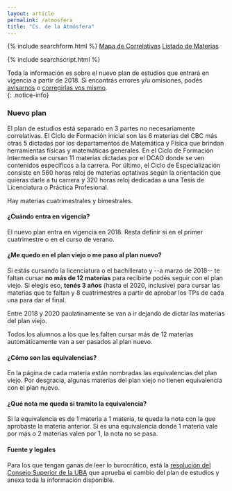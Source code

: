```yaml
---
layout: article
permalink: /atmosfera
title: "Cs. de la Atmósfera"
---
```


{% include searchform.html %} <a href="{{ site.url }}/mapa-at" class="btn">Mapa de Correlativas</a>
<a href="{{ site.url }}/materias-at" class="btn">Listado de Materias</a> 

{% include searchscript.html %}

Toda la información es sobre el nuevo plan de estudios que entrará en vigencia a partir de 2018. Si encontrás errores y/u omisiones, podés [avisarnos](mailto:codepalumnos.dcao@gmail.com) o [corregirlas vos mismo](https://github.com/alumnosdcao/alumnosdcao.github.io).  
{: .notice-info}

### Nuevo plan

El plan de estudios está separado en 3 partes no necesariamente correlativas. El Ciclo de Formación inicial son las 6 materias del CBC más otras 5 dictadas por los departamentos de Matemática y Física que brindan herramientas físicas y matemáticas generales. En el Ciclo de Formación Intermedia se cursan 11 materias dictadas por el DCAO donde se ven contenidos específicos a la carrera. Por último, el Ciclo de Especialización consiste en 560 horas reloj de materias optativas según la orientación que quieras darle a tu carrera y 320 horas reloj dedicadas a una Tesis de Licenciatura o Práctica Profesional.

Hay materias cuatrimestrales y bimestrales.

#### ¿Cuándo entra en vigencia?

El nuevo plan entra en vigencia en 2018. Resta definir si en el primer cuatrimestre o en el curso de verano.

#### ¿Me quedo en el plan viejo o me paso al plan nuevo?

Si estás cursando la licenciatura o el bachillerato y --a marzo de 2018-- te faltan cursar **no más de 12 materias** para recibirte podés seguir con el plan viejo. Si elegís eso, **tenés 3 años** (hasta el 2020, inclusive) para cursar las materias que te faltan y 8 cuatrimestres a partir de aprobar los TPs de cada una para dar el final.

Entre 2018 y 2020 paulatinamente se van a ir dejando de dictar las materias del plan viejo.

Todos los alumnos a los que les falten cursar más de 12 materias automáticamente van a ser pasados al plan nuevo.

#### ¿Cómo son las equivalencias?

En la página de cada materia están nombradas las equivalencias del plan viejo. Por desgracia, algunas materias del plan viejo no tienen equivalencia con el plan nuevo.

#### ¿Qué nota me queda si tramito la equivalencia?

Si la equivalencia es de 1 materia a 1 materia, te queda la nota con la que aprobaste la materia anterior. Si es una equivalencia donde 1 materia vale por más o 2 materias valen por 1, la nota no se pasa. 

#### Fuente y legales

Para los que tengan ganas de leer lo burocrático, está la [resolución del Consejo Superior de la UBA](archivos/2017-03-15_7038.pdf) que aprueba el cambio del plan de estudios y anexa toda la información disponible.
